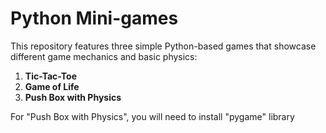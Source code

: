 # Python Mini-games

This repository features three simple Python-based games that showcase different game mechanics and basic physics:

1. **Tic-Tac-Toe**
2. **Game of Life**
3. **Push Box with Physics**

For "Push Box with Physics", you will need to install "pygame" library
